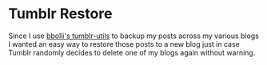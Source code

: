 # Tumblr Restore

Since I use [bbolli's tumblr-utils](https://github.com/bbolli/tumblr-utils) to backup my posts across my various blogs I wanted an easy way to restore those posts to a new blog just in case Tumblr randomly decides to delete one of my blogs again without warning.
